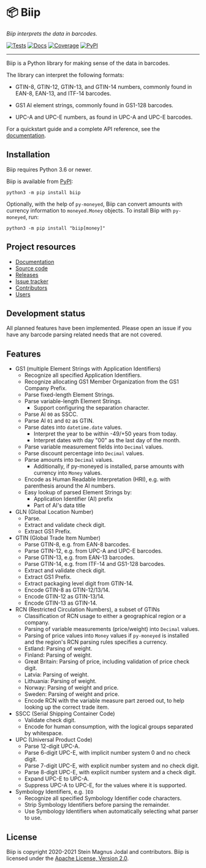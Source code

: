 # &#x1F4E6; Biip

_Biip interprets the data in barcodes._

[![Tests](https://img.shields.io/github/workflow/status/jodal/biip/Tests)](https://github.com/jodal/biip/actions?workflow=Tests)
[![Docs](https://img.shields.io/readthedocs/biip)](https://biip.readthedocs.io/en/latest/)
[![Coverage](https://img.shields.io/codecov/c/gh/jodal/biip)](https://codecov.io/gh/jodal/biip)
[![PyPI](https://img.shields.io/pypi/v/biip)](https://pypi.org/project/biip/)

---

Biip is a Python library for making sense of the data in barcodes.

The library can interpret the following formats:

- GTIN-8, GTIN-12, GTIN-13, and GTIN-14 numbers,
  commonly found in EAN-8, EAN-13, and ITF-14 barcodes.

- GS1 AI element strings,
  commonly found in GS1-128 barcodes.

- UPC-A and UPC-E numbers, as found in UPC-A and UPC-E barcodes.

For a quickstart guide and a complete API reference,
see the [documentation](https://biip.readthedocs.io/).

## Installation

Biip requires Python 3.6 or newer.

Biip is available from [PyPI](https://pypi.org/project/biip/):

```
python3 -m pip install biip
```

Optionally, with the help of `py-moneyed`, Biip can convert amounts with
currency information to `moneyed.Money` objects.
To install Biip with `py-moneyed`, run:

```
python3 -m pip install "biip[money]"
```

## Project resources

- [Documentation](https://biip.readthedocs.io/)
- [Source code](https://github.com/jodal/biip)
- [Releases](https://github.com/jodal/biip/releases)
- [Issue tracker](https://github.com/jodal/biip/issues)
- [Contributors](https://github.com/jodal/biip/graphs/contributors)
- [Users](https://github.com/jodal/biip/wiki/Users)

## Development status

All planned features have been implemented.
Please open an issue if you have any barcode parsing related needs that are not covered.

## Features

- GS1 (multiple Element Strings with Application Identifiers)
  - Recognize all specified Application Identifiers.
  - Recognize allocating GS1 Member Organization from the GS1 Company Prefix.
  - Parse fixed-length Element Strings.
  - Parse variable-length Element Strings.
    - Support configuring the separation character.
  - Parse AI `00` as SSCC.
  - Parse AI `01` and `02` as GTIN.
  - Parse dates into `datetime.date` values.
    - Interpret the year to be within -49/+50 years from today.
    - Interpret dates with day "00" as the last day of the month.
  - Parse variable measurement fields into `Decimal` values.
  - Parse discount percentage into `Decimal` values.
  - Parse amounts into `Decimal` values.
    - Additionally, if py-moneyed is installed,
      parse amounts with currency into `Money` values.
  - Encode as Human Readable Interpretation (HRI),
    e.g. with parenthesis around the AI numbers.
  - Easy lookup of parsed Element Strings by:
    - Application Identifier (AI) prefix
    - Part of AI's data title
- GLN (Global Location Number)
  - Parse.
  - Extract and validate check digit.
  - Extract GS1 Prefix.
- GTIN (Global Trade Item Number)
  - Parse GTIN-8, e.g. from EAN-8 barcodes.
  - Parse GTIN-12, e.g. from UPC-A and UPC-E barcodes.
  - Parse GTIN-13, e.g. from EAN-13 barcodes.
  - Parse GTIN-14, e.g. from ITF-14 and GS1-128 barcodes.
  - Extract and validate check digit.
  - Extract GS1 Prefix.
  - Extract packaging level digit from GTIN-14.
  - Encode GTIN-8 as GTIN-12/13/14.
  - Encode GTIN-12 as GTIN-13/14.
  - Encode GTIN-13 as GTIN-14.
- RCN (Restricted Circulation Numbers), a subset of GTINs
  - Classification of RCN usage to either a geographical region or a company.
  - Parsing of variable measurements (price/weight) into `Decimal`
    values.
  - Parsing of price values into `Money` values if `py-moneyed` is
    installed and the region's RCN parsing rules specifies a currency.
  - Estland: Parsing of weight.
  - Finland: Parsing of weight.
  - Great Britain: Parsing of price, including validation of price check digit.
  - Latvia: Parsing of weight.
  - Lithuania: Parsing of weight.
  - Norway: Parsing of weight and price.
  - Sweden: Parsing of weight and price.
  - Encode RCN with the variable measure part zeroed out,
    to help looking up the correct trade item.
- SSCC (Serial Shipping Container Code)
  - Validate check digit.
  - Encode for human consumption, with the logical groups separated by whitespace.
- UPC (Universal Product Code)
  - Parse 12-digit UPC-A.
  - Parse 6-digit UPC-E, with implicit number system 0 and no check digit.
  - Parse 7-digit UPC-E, with explicit number system and no check digit.
  - Parse 8-digit UPC-E, with explicit number system and a check digit.
  - Expand UPC-E to UPC-A.
  - Suppress UPC-A to UPC-E, for the values where it is supported.
- Symbology Identifiers, e.g. `]EO`
  - Recognize all specified Symbology Identifier code characters.
  - Strip Symbology Identifiers before parsing the remainder.
  - Use Symbology Identifiers when automatically selecting what parser to use.

## License

Biip is copyright 2020-2021 Stein Magnus Jodal and contributors.
Biip is licensed under the
[Apache License, Version 2.0](https://www.apache.org/licenses/LICENSE-2.0).
